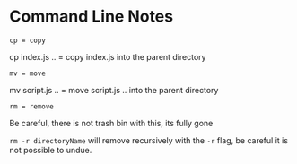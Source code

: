# Command Line Notes

```cp = copy```

cp index.js .. = copy index.js into the parent directory

```mv = move```

mv script.js .. = move script.js .. into the parent directory

```rm = remove```

Be careful, there is not trash bin with this, its fully gone

```rm -r directoryName``` will remove recursively with the ```-r``` flag, be careful it is not possible to undue.